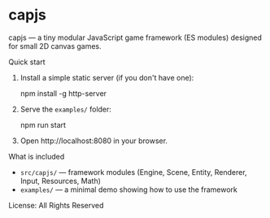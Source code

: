 # capjs

capjs — a tiny modular JavaScript game framework (ES modules) designed for small 2D canvas games.

Quick start

1. Install a simple static server (if you don't have one):

   npm install -g http-server

2. Serve the `examples/` folder:

   npm run start

3. Open http://localhost:8080 in your browser.

What is included

- `src/capjs/` — framework modules (Engine, Scene, Entity, Renderer, Input, Resources, Math)
- `examples/` — a minimal demo showing how to use the framework

License: All Rights Reserved
